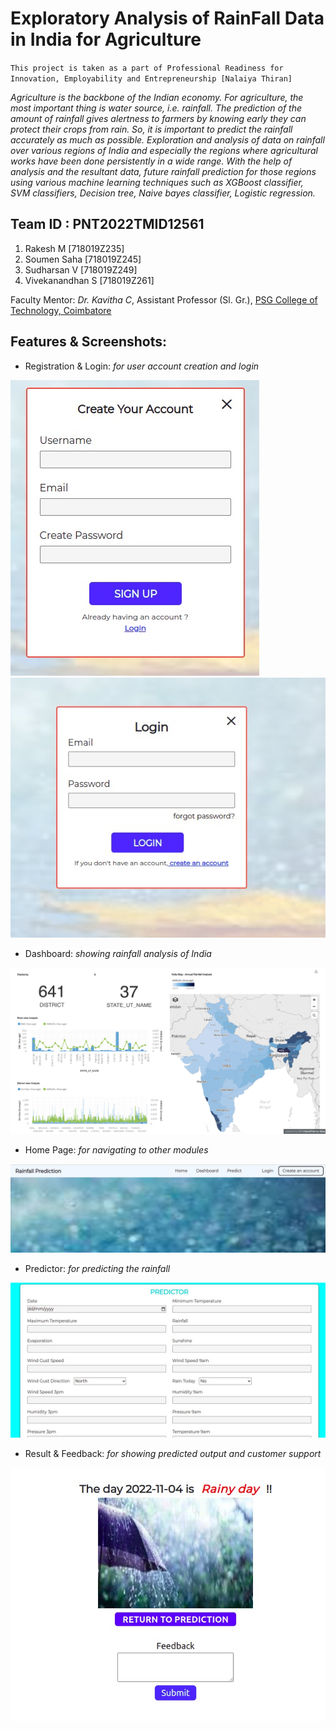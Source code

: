 # Exploratory Analysis of RainFall Data in India for Agriculture
`This project is taken as a part of Professional Readiness for Innovation, Employability and Entrepreneurship [Nalaiya Thiran]`

_Agriculture is the backbone of the Indian economy. For agriculture, the most important thing is water source, i.e. rainfall. The prediction of the amount of rainfall gives alertness to farmers by knowing early they can protect their crops from rain. So, it is important to predict the rainfall accurately as much as possible. Exploration and analysis of data on rainfall over various regions of India and especially the regions where agricultural works have been done persistently in a wide range. With the help of analysis and the resultant data, future rainfall prediction for those regions using various machine learning techniques such as XGBoost classifier, SVM classifiers, Decision tree, Naive bayes classifier, Logistic regression._


## Team ID : PNT2022TMID12561
1. Rakesh M [718019Z235]
2. Soumen Saha [718019Z245]
3. Sudharsan V [718019Z249]
4. Vivekanandhan S [718019Z261]

 
[comment]: # (Industry Mentors: _Mahidhar_, _Mohammed Azhar Uddin_)

Faculty Mentor: _Dr. Kavitha C_, Assistant Professor (Sl. Gr.), [PSG College of Technology, Coimbatore](https://www.psgtech.edu/)

## Features & Screenshots:

- Registration & Login: _for user account creation and login_

![Image1](Final_Deliverables/Screenshots/CreateAccountPage.jpeg) ![Image1](Final_Deliverables/Screenshots/LoginPage.jpeg)
- Dashboard: _showing rainfall analysis of India_

![Image1](Final_Deliverables/Screenshots/DashboardPage.png)
- Home Page: _for navigating to other modules_

![Image1](Final_Deliverables/Screenshots/HomePage.jpeg)
- Predictor: _for predicting the rainfall_

![Image1](Final_Deliverables/Screenshots/PredictorPage.jpeg)
- Result & Feedback: _for showing predicted output and customer support_

![Image1](Final_Deliverables/Screenshots/ResultAndFeedbackPage.jpeg)
